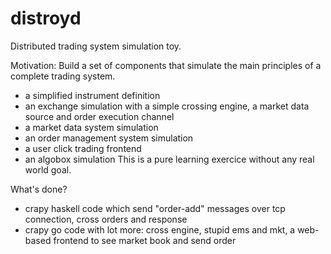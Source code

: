 distroyd
========

Distributed trading system simulation toy.


Motivation:
Build a set of components that simulate the main principles of a complete trading system.
  - a simplified instrument definition
  - an exchange simulation with a simple crossing engine, a market data source and order execution channel
  - a market data system simulation
  - an order management system simulation
  - a user click trading frontend
  - an algobox simulation
This is a pure learning exercice without any real world goal.


What's done?
  - crapy haskell code which send "order-add" messages over tcp connection, cross orders and response
  - crapy go code with lot more: cross engine, stupid ems and mkt, a web-based frontend to see market book and send order
